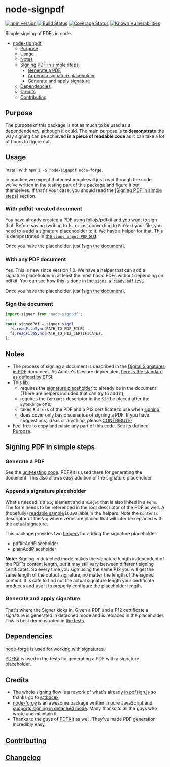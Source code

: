 # node-signpdf

[![npm version](https://badge.fury.io/js/node-signpdf.svg)](https://badge.fury.io/js/node-signpdf)
[![Build Status](https://travis-ci.com/vbuch/node-signpdf.svg?branch=master)](https://travis-ci.com/vbuch/node-signpdf)
[![Coverage Status](https://coveralls.io/repos/github/vbuch/node-signpdf/badge.svg?branch=master)](https://coveralls.io/github/vbuch/node-signpdf?branch=master)
[![Known Vulnerabilities](https://snyk.io/test/npm/node-signpdf/badge.svg)](https://snyk.io/test/npm/node-signpdf)

Simple signing of PDFs in node.

* [node-signpdf](#node-signpdf)
  * [Purpose](#purpose)
  * [Usage](#usage)
  * [Notes](#notes)
  * [Signing PDF in simple steps](#signing-pdf-in-simple-steps)
    * [Generate a PDF](#generate-a-pdf)
    * [Append a signature placeholder](#append-a-signature-placeholder)
    * [Generate and apply signature](#generate-and-apply-signature)
  * [Dependencies](#dependencies)
  * [Credits](#credits)
  * [Contributing](#contributing)

## Purpose

The purpose of this package is not as much to be used as a dependendency, although it could. The main purpose is **to demonstrate** the way signing can be achieved **in a piece of readable code** as it can take a lot of hours to figure out.

## Usage

Install with  `npm i -S node-signpdf node-forge`.

In practice we expect that most people will just read through the code we've written in the testing part of this package and figure it out themselves. If that's your case, you should read the [[Signing PDF in simple steps]](#signing-pdf-in-simple-steps) section.

### With pdfkit-created document

You have already created a PDF using foliojs/pdfkit and you want to sign that. Before saving (writing to fs, or just converting to `Buffer`) your file, you need to a add a signature placehoolder to it. We have a helper for that. This is dempnstrated in [the `signs input PDF` test](./src/signpdf.test.js#L111).

Once you have the placeholder, just [[sign the document]](#sign-the-document).

### With any PDF document

Yes. This is new since version 1.0. We have a helper that can add a signature placeholder in at least the most basic PDFs without depending on pdfkit. You can see how this is done in [the `signs a ready pdf` test](./src/signpdf.test.js#L136).

Once you have the placeholder, just [[sign the document]](#sign-the-document).

### Sign the document

```javascript
import signer from 'node-signpdf';
...
const signedPdf = signer.sign(
  fs.readFileSync(PATH_TO_PDF_FILE)
  fs.readFileSync(PATH_TO_P12_CERTIFICATE),
);
```

## Notes

* The process of signing a document is described in the [Digital Signatures in PDF](https://www.adobe.com/devnet-docs/etk_deprecated/tools/DigSig/Acrobat_DigitalSignatures_in_PDF.pdf) document. As Adobe's files are deprecated, [here is the standard as defined by ETSI](https://ec.europa.eu/cefdigital/wiki/display/CEFDIGITAL/eSignature+standards#eSignaturestandards-PAdES%28PDFAdvancedElectronicSignature%29BaselineProfile).
* This lib:
  * requires the [signature placeholder](#append-a-signature-placeholder) to already be in the document (There are helpers included that can try to add it);
  * requires the `Contents` descriptor in the `Sig` be placed after the `ByteRange` one;
  * takes `Buffer`s of the PDF and a P12 certificate to use when [signing](#generate-and-apply-signature);
  * does cover only basic scenarios of signing a PDF. If you have suggestions, ideas or anything, please [CONTRIBUTE](#contributing);
* Feel free to copy and paste any part of this code. See its defined [Purpose](#purpose).

## Signing PDF in simple steps

### Generate a PDF

See the [unit-testing code](https://github.com/vbuch/node-signpdf/blob/master/src/signpdf.test.js). PDFKit is used there for generating the document. This also allows easy addition of the signature placeholder.

### Append a signature placeholder

What's needed is a `Sig` element and a `Widget` that is also linked in a `Form`. The form needs to be referenced in the root descriptor of the PDF as well. A (hopefully) [readable sample](https://github.com/vbuch/node-signpdf/blob/master/src/helpers/pdfkitAddPlaceholder.js) is available in the helpers. Note the `Contents` descriptor of the `Sig` where zeros are placed that will later be replaced with the actual signature.

This package provides two [helpers](https://github.com/vbuch/node-signpdf/blob/master/src/helpers/index.js) for adding the signature placeholder:

* pdfkitAddPlaceholder
* plainAddPlaceholder

**Note:** Signing in detached mode makes the signature length independent of the PDF's content length, but it may still vary between different signing certificates. So every time you sign using the same P12 you will get the same length of the output signature, no matter the length of the signed content. It is safe to find out the actual signature length your certificate produces and use it to properly configure the placeholder length.

### Generate and apply signature

That's where the Signer kicks in. Given a PDF and a P12 certificate a signature is generated in detached mode and is replaced in the placeholder. This is best demonstrated in [the tests](https://github.com/vbuch/node-signpdf/blob/master/src/signpdf.test.js#L100).

## Dependencies

[node-forge](https://github.com/digitalbazaar/forge) is used for working with signatures.

[PDFKit](https://github.com/foliojs/pdfkit) is used in the tests for generating a PDF with a signature placeholder.

## Credits

* The whole signing flow is a rework of what's already [in pdfsign.js](https://github.com/Communication-Systems-Group/pdfsign.js/blob/master/src/js/main.js#L594) so thanks go to [@tbocek](https://github.com/tbocek)
* [node-forge](https://github.com/digitalbazaar/forge) is an awesome package written in pure JavaScript and [supports signing in detached mode](https://github.com/digitalbazaar/forge/pull/605). Many thanks to all the guys who wrote and maintain it.
* Thanks to the guys of [PDFKit](https://github.com/foliojs/pdfkit) as well. They've made PDF generation incredibly easy.

## [Contributing](CONTRIBUTING.md)

## [Changelog](CHANGELOG.md)
